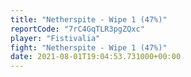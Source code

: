```yaml
---
title: "Netherspite - Wipe 1 (47%)"
reportCode: "7rC4GqTLR3pgZQxc"
player: "Fistivalia"
fight: "Netherspite - Wipe 1 (47%)"
date: 2021-08-01T19:04:53.731000+00:00
---
```

